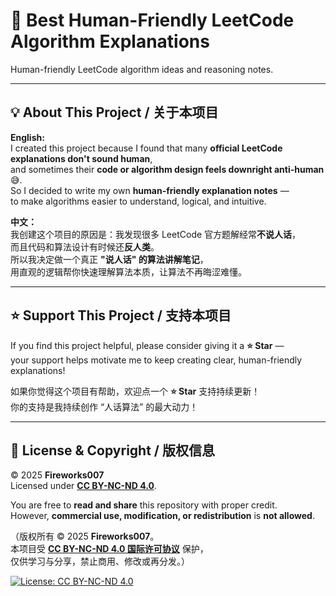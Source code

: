 # 🧠 Best Human-Friendly LeetCode Algorithm Explanations  
Human-friendly LeetCode algorithm ideas and reasoning notes.  

---

## 💡 About This Project / 关于本项目  

**English:**  
I created this project because I found that many **official LeetCode explanations don't sound human**,  
and sometimes their **code or algorithm design feels downright anti-human** 😅.  
So I decided to write my own **human-friendly explanation notes** —  
to make algorithms easier to understand, logical, and intuitive.  

**中文：**  
我创建这个项目的原因是：我发现很多 LeetCode 官方题解经常**不说人话**，  
而且代码和算法设计有时候还**反人类**。  
所以我决定做一个真正 **"说人话" 的算法讲解笔记**，  
用直观的逻辑帮你快速理解算法本质，让算法不再晦涩难懂。  

---

## ⭐ Support This Project / 支持本项目  

If you find this project helpful, please consider giving it a **⭐ Star** —  
your support helps motivate me to keep creating clear, human-friendly explanations!  

如果你觉得这个项目有帮助，欢迎点一个 **⭐ Star** 支持持续更新！  
你的支持是我持续创作 “人话算法” 的最大动力！  

---

## 🪪 License & Copyright / 版权信息  

© 2025 **Fireworks007**  
Licensed under [**CC BY-NC-ND 4.0**](https://creativecommons.org/licenses/by-nc-nd/4.0/).  

You are free to **read and share** this repository with proper credit.  
However, **commercial use, modification, or redistribution** is **not allowed**.  

（版权所有 © 2025 **Fireworks007**。  
本项目受 [**CC BY-NC-ND 4.0 国际许可协议**](https://creativecommons.org/licenses/by-nc-nd/4.0/deed.zh) 保护，  
仅供学习与分享，禁止商用、修改或再分发。）  

[![License: CC BY-NC-ND 4.0](https://img.shields.io/badge/License-CC%20BY--NC--ND%204.0-lightgrey.svg)](https://creativecommons.org/licenses/by-nc-nd/4.0/)

